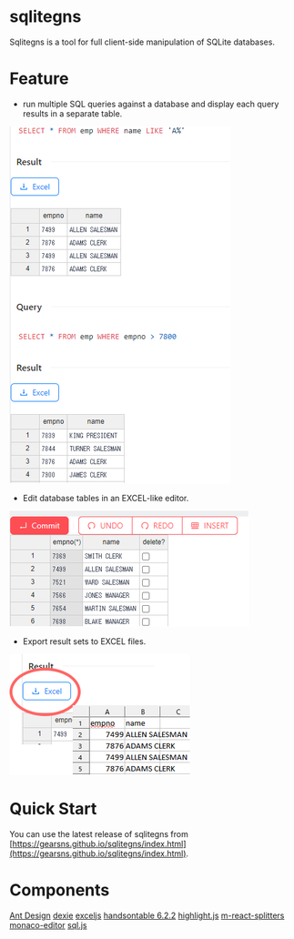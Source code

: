 # sqlitegns

Sqlitegns is a tool for full client-side manipulation of SQLite databases.

# Feature

- run multiple SQL queries against a database and display each query results in a separate table.

![](image/multi_result.png)

- Edit database tables in an EXCEL-like editor.

![](image/edit.png)

- Export result sets to EXCEL files.

![](image/export_excel.png)

# Quick Start

You can use the latest release of sqlitegns from [https://gearsns.github.io/sqlitegns/index.html](https://gearsns.github.io/sqlitegns/index.html).

# Components

[Ant Design](https://ant.design)
[dexie](https://dexie.org)
[exceljs](https://github.com/exceljs/exceljs)
[handsontable 6.2.2](https://github.com/handsontable/handsontable)
[highlight.js](https://highlightjs.org)
[m-react-splitters](https://www.npmjs.com/package/m-react-splitters)
[monaco-editor](https://github.com/microsoft/monaco-editor)
[sql.js](https://github.com/sql-js/sql.js/)
